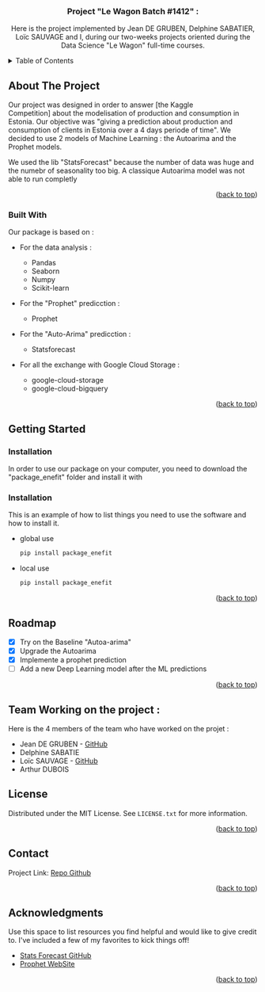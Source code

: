 <a name="readme-top"></a>

<!-- PROJECT LOGO -->
<br />
<div align="center">

  <h3 align="center"> Project "Le Wagon Batch  #1412" : </h3>

  <p align="center">
    Here is the project implemented by Jean DE GRUBEN, Delphine SABATIER, Loïc SAUVAGE and I, during our two-weeks projects oriented during the Data Science "Le Wagon" full-time courses.
  </p>
</div>



<!-- TABLE OF CONTENTS -->
<details>
  <summary> Table of Contents</summary>
  <ol>
    <li>
      <a href="#about-the-project"> About The Project</a>
      <ul>
        <li><a href="#built-with"> Built With</a></li>
      </ul>
    </li>
    <li>
      <a href="#getting-started"> Getting Started</a>
      <ul>
        <li><a href="#prerequisites">Prerequisites</a></li>
        <li><a href="#installation">Installation</a></li>
      </ul>
    </li>
    <li><a href="#usage">Usage</a></li>
    <li><a href="#roadmap">Roadmap</a></li>
    <li><a href="#contributing">Contributing</a></li>
    <li><a href="#license">License</a></li>
    <li><a href="#contact">Contact</a></li>
    <li><a href="#acknowledgments">Acknowledgments</a></li>
  </ol>
</details>



<!-- ABOUT THE PROJECT -->
## About The Project

Our project was designed in order to answer [the Kaggle Competition] about the modelisation of production and consumption in Estonia. Our objective was "giving a prediction about production and consumption of clients in Estonia over a 4 days periode of time". We decided to use 2 models of Machine Learning : the Autoarima and the Prophet models.

We used the lib "StatsForecast" because  the number of data was huge and the numebr of seasonality too big. A classique Autoarima model was not able to run completly

<p align="right">(<a href="#readme-top">back to top</a>)</p>



### Built With

Our package is based on :

* For the data analysis :
  - Pandas
  - Seaborn
  - Numpy
  - Scikit-learn

* For the "Prophet" predicction :
  - Prophet

* For the "Auto-Arima" predicction :
  - Statsforecast

* For all the exchange with Google Cloud Storage :
  - google-cloud-storage
  - google-cloud-bigquery

<p align="right">(<a href="#readme-top">back to top</a>)</p>


<!-- GETTING STARTED -->
## Getting Started

### Installation
In order to use our package on your computer, you need to download the "package_enefit" folder and install it with

### Installation

This is an example of how to list things you need to use the software and how to install it.
* global use
  ```sh
  pip install package_enefit
  ```

* local use
  ```sh
  pip install package_enefit
  ```

<p align="right">(<a href="#readme-top">back to top</a>)</p>


<!-- ROADMAP -->
## Roadmap

- [x] Try on the Baseline "Autoa-arima"
- [x] Upgrade the Autoarima
- [x] Implemente a prophet prediction
- [ ] Add a new Deep Learning model after the ML predictions

<p align="right">(<a href="#readme-top">back to top</a>)</p>



<!-- CONTRIBUTING -->
## Team Working on the project :

Here is the 4 members of the team who have worked on the projet :
- Jean DE GRUBEN - [GitHub](https://github.com/jdgruben)
- Delphine SABATIE
- Loïc SAUVAGE - [GitHub](https://github.com/LoloLeCode/LoloLeCode)
- Arthur DUBOIS



<!-- LICENSE -->
## License

Distributed under the MIT License.
See `LICENSE.txt` for more information.

<p align="right">(<a href="#readme-top">back to top</a>)</p>



<!-- CONTACT -->
## Contact

Project Link: [Repo Github](https://github.com/zebho/modeling-self-consumption-entities)

<p align="right">(<a href="#readme-top">back to top</a>)</p>



<!-- ACKNOWLEDGMENTS -->
## Acknowledgments

Use this space to list resources you find helpful and would like to give credit to. I've included a few of my favorites to kick things off!

* [Stats Forecast GitHub](https://github.com/Nixtla/statsforecast)
* [Prophet WebSite]()


<p align="right">(<a href="#readme-top">back to top</a>)</p>
